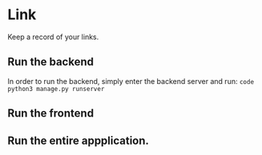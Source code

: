 # Link
Keep a record of your links.

## Run the backend
In order to run the backend, simply enter the backend server and run:
`code
python3 manage.py runserver
`

## Run the frontend


## Run the entire appplication.
